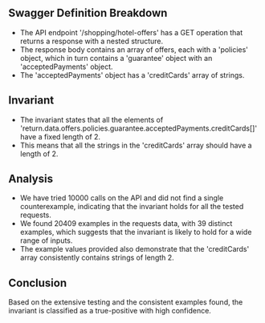 ## Swagger Definition Breakdown
- The API endpoint '/shopping/hotel-offers' has a GET operation that returns a response with a nested structure.
- The response body contains an array of offers, each with a 'policies' object, which in turn contains a 'guarantee' object with an 'acceptedPayments' object.
- The 'acceptedPayments' object has a 'creditCards' array of strings.

## Invariant
- The invariant states that all the elements of 'return.data.offers.policies.guarantee.acceptedPayments.creditCards[]' have a fixed length of 2.
- This means that all the strings in the 'creditCards' array should have a length of 2.

## Analysis
- We have tried 10000 calls on the API and did not find a single counterexample, indicating that the invariant holds for all the tested requests.
- We found 20409 examples in the requests data, with 39 distinct examples, which suggests that the invariant is likely to hold for a wide range of inputs.
- The example values provided also demonstrate that the 'creditCards' array consistently contains strings of length 2.

## Conclusion
Based on the extensive testing and the consistent examples found, the invariant is classified as a true-positive with high confidence.
